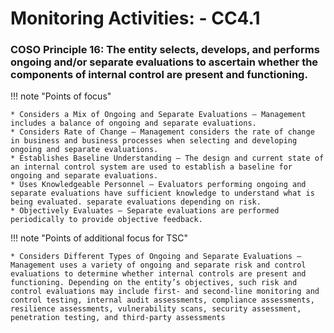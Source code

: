 #  Monitoring Activities: - CC4.1

### COSO Principle 16: The entity selects, develops, and performs ongoing and/or separate evaluations to ascertain whether the components of internal control are present and functioning.

!!! note "Points of focus"

    * Considers a Mix of Ongoing and Separate Evaluations — Management includes a balance of ongoing and separate evaluations.
    * Considers Rate of Change — Management considers the rate of change in business and business processes when selecting and developing ongoing and separate evaluations.
    * Establishes Baseline Understanding — The design and current state of an internal control system are used to establish a baseline for ongoing and separate evaluations.
    * Uses Knowledgeable Personnel — Evaluators performing ongoing and separate evaluations have sufficient knowledge to understand what is being evaluated. separate evaluations depending on risk.
    * Objectively Evaluates — Separate evaluations are performed periodically to provide objective feedback.

!!! note "Points of additional focus for TSC"

    * Considers Different Types of Ongoing and Separate Evaluations — Management uses a variety of ongoing and separate risk and control evaluations to determine whether internal controls are present and functioning. Depending on the entity’s objectives, such risk and control evaluations may include first- and second-line monitoring and control testing, internal audit assessments, compliance assessments, resilience assessments, vulnerability scans, security assessment, penetration testing, and third-party assessments
